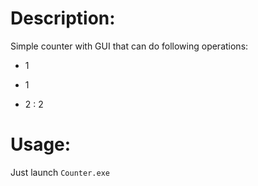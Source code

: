 # Description:
Simple counter with GUI that can do following operations:
+ 1
- 1
* 2
: 2

# Usage:
Just launch `Counter.exe`
